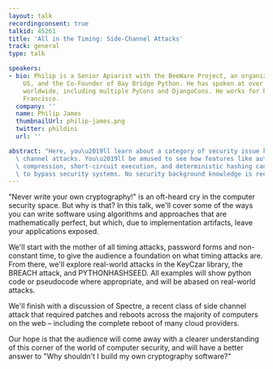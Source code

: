 ```yaml
---
layout: talk
recordingconsent: true
talkid: 45261
title: 'All in the Timing: Side-Channel Attacks'
track: general
type: talk

speakers:
- bio: Philip is a Senior Apiarist with the BeeWare Project, an organizer for DjangoCon
    US, and the Co-Founder of Bay Bridge Python. He has spoken at over a dozen conferences
    worldwide, including multiple PyCons and DjangoCons. He works for Patreon in San
    Francisco.
  company: ''
  name: Philip James
  thumbnailUrl: philip-james.png
  twitter: phildini
  url: ''

abstract: "Here, you\u2019ll learn about a category of security issue known as side\
  \ channel attacks. You\u2019ll be amused to see how features like automatic data\
  \ compression, short-circuit execution, and deterministic hashing can be abused\
  \ to bypass security systems. No security background knowledge is required."
---
```


"Never write your own cryptography!" is an oft-heard cry in the computer security space. But why is that? In this talk, we'll cover some of the ways you can write software using algorithms and approaches that are mathematically perfect, but which, due to implementation artifacts, leave your applications exposed.

We'll start with the mother of all timing attacks, password forms and non-constant time, to give the audience a foundation on what timing attacks are. From there, we'll explore real-world attacks in the KeyCzar library, the BREACH attack, and PYTHONHASHSEED. All examples will show python code or pseudocode where appropriate, and will be abased on real-world attacks.

We'll finish with a discussion of Spectre, a recent class of side channel attack that required patches and reboots across the majority of computers on the web – including the complete reboot of many cloud providers.

Our hope is that the audience will come away with a clearer understanding of this corner of the world of computer security, and will have a better answer to "Why shouldn't I build my own cryptography software?"
